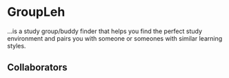 # GroupLeh
...is a study group/buddy finder that helps you find the perfect study environment and pairs you with someone or someones with similar learning styles.

## Collaborators